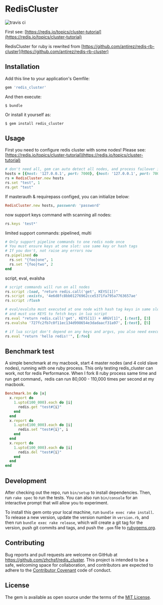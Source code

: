 # RedisCluster

![travis ci](https://travis-ci.org/zhchsf/redis_cluster.svg?branch=master)

First see: [https://redis.io/topics/cluster-tutorial](https://redis.io/topics/cluster-tutorial)

RedisCluster for ruby is rewrited from [https://github.com/antirez/redis-rb-cluster](https://github.com/antirez/redis-rb-cluster)


## Installation

Add this line to your application's Gemfile:

```ruby
gem 'redis_cluster'
```

And then execute:

    $ bundle

Or install it yourself as:

    $ gem install redis_cluster

## Usage

First you need to configure redis cluster with some nodes! Please see: [https://redis.io/topics/cluster-tutorial](https://redis.io/topics/cluster-tutorial)

```ruby
# don't need all, gem can auto detect all nodes, and process failover if some master nodes down
hosts = [{host: '127.0.0.1', port: 7000}, {host: '127.0.0.1', port: 7001}]
rs = RedisCluster.new hosts
rs.set "test", 1
rs.get "test"
```

If masterauth & requirepass configed, you can initialize below:
```ruby
RedisCluster.new hosts, password: 'password'
```

now support keys command with scanning all nodes:
```ruby
rs.keys 'test*'
```

limited support commands: pipelined, multi
```ruby
# Only support pipeline commands to one redis node once
# You must ensure keys at one slot: use same key or hash tags
# If you don't, not raise any errors now
rs.pipelined do
  rs.set "{foo}one", 1
  rs.set "{foo}two", 2
end
```

script, eval, evalsha
```ruby
# script commands will run on all nodes
rs.script :load, "return redis.call('get', KEYS[1])"
rs.script :exists, '4e6d8fc8bb01276962cce5371fa795a7763657ae'
rs.script :flush

# eval/evalsha must executed at one node with hash tag keys in same slot
# and must use KEYS to fetch keys in lua script
rs.eval "return redis.call('get', KEYS[1]) + ARGV[1]", [:test], [3]
rs.evalsha '727fc2fb7c0f11ec134d998654e3dadaacf31a97', [:test], [5]

# if lua script don't depend on any keys and argvs, you also need execute with a key
rs.eval "return 'hello redis!'", [:foo]
```

## Benchmark test

A simple benchmark at my macbook, start 4 master nodes (and 4 cold slave nodes), running with one ruby process.
This only testing redis_cluster can work, not for redis Performance. When I fork 8 ruby process same time and run get command，redis can run 80,000 - 110,000 times per second at my macbook.


```ruby
Benchmark.bm do |x|
  x.report do
    1.upto(100_000).each do |i|
      redis.get "test#{i}"
    end
  end
  x.report do
    1.upto(100_000).each do |i|
      redis.set "test#{i}", i
    end
  end
  x.report do
    1.upto(100_000).each do |i|
      redis.del "test#{i}"
    end
  end
end
```


## Development

After checking out the repo, run `bin/setup` to install dependencies. Then, run `rake spec` to run the tests. You can also run `bin/console` for an interactive prompt that will allow you to experiment.

To install this gem onto your local machine, run `bundle exec rake install`. To release a new version, update the version number in `version.rb`, and then run `bundle exec rake release`, which will create a git tag for the version, push git commits and tags, and push the `.gem` file to [rubygems.org](https://rubygems.org).

## Contributing

Bug reports and pull requests are welcome on GitHub at https://github.com/zhchsf/redis_cluster. This project is intended to be a safe, welcoming space for collaboration, and contributors are expected to adhere to the [Contributor Covenant](http://contributor-covenant.org) code of conduct.


## License

The gem is available as open source under the terms of the [MIT License](http://opensource.org/licenses/MIT).

